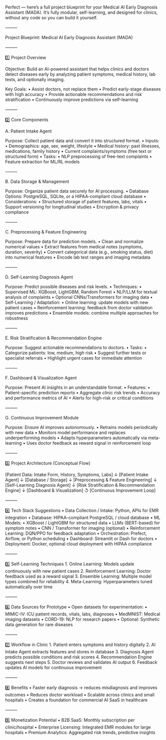 Perfect — here’s a full project blueprint for your Medical AI Early Diagnosis Assistant (MADA). It’s fully modular, self-learning, and designed for clinics, without any code so you can build it yourself.

⸻

Project Blueprint: Medical AI Early Diagnosis Assistant (MADA)

⸻

1️⃣ Project Overview

Objective:
Build an AI-powered assistant that helps clinics and doctors detect diseases early by analyzing patient symptoms, medical history, lab tests, and optionally imaging.

Key Goals:
	•	Assist doctors, not replace them
	•	Predict early-stage diseases with high accuracy
	•	Provide actionable recommendations and risk stratification
	•	Continuously improve predictions via self-learning

⸻

2️⃣ Core Components

A. Patient Intake Agent

Purpose: Collect patient data and convert it into structured format.
	•	Inputs:
	•	Demographics: age, sex, weight, lifestyle
	•	Medical history: past illnesses, medications, family history
	•	Current complaints/symptoms (free text or structured form)
	•	Tasks:
	•	NLP preprocessing of free-text complaints
	•	Feature extraction for ML/RL models

⸻

B. Data Storage & Management

Purpose: Organize patient data securely for AI processing.
	•	Database Options: PostgreSQL, SQLite, or a HIPAA-compliant cloud database
	•	Considerations:
	•	Structured storage of patient features, labs, vitals
	•	Support versioning for longitudinal studies
	•	Encryption & privacy compliance

⸻

C. Preprocessing & Feature Engineering

Purpose: Prepare data for prediction models.
	•	Clean and normalize numerical values
	•	Extract features from medical notes (symptoms, duration, severity)
	•	Convert categorical data (e.g., smoking status, diet) into numerical features
	•	Encode lab test ranges and imaging metadata

⸻

D. Self-Learning Diagnosis Agent

Purpose: Predict possible diseases and risk levels.
	•	Techniques:
	•	Supervised ML: XGBoost, LightGBM, Random Forest
	•	NLP/LLM for textual analysis of complaints
	•	Optional CNNs/Transformers for imaging data
	•	Self-Learning / Adaptation:
	•	Online learning: update models with new patient cases
	•	Reinforcement learning: feedback from doctor validation improves predictions
	•	Ensemble models: combine multiple approaches for robustness

⸻

E. Risk Stratification & Recommendation Engine

Purpose: Suggest actionable recommendations to doctors.
	•	Tasks:
	•	Categorize patients: low, medium, high risk
	•	Suggest further tests or specialist referrals
	•	Highlight urgent cases for immediate attention

⸻

F. Dashboard & Visualization Agent

Purpose: Present AI insights in an understandable format.
	•	Features:
	•	Patient-specific prediction reports
	•	Aggregate clinic risk trends
	•	Accuracy and performance metrics of AI
	•	Alerts for high-risk or critical conditions

⸻

G. Continuous Improvement Module

Purpose: Ensure AI improves autonomously.
	•	Retrains models periodically with new data
	•	Monitors model performance and replaces underperforming models
	•	Adapts hyperparameters automatically via meta-learning
	•	Uses doctor feedback as reward signal in reinforcement loop

⸻

3️⃣ Project Architecture (Conceptual Flow)

[Patient Data: Intake Form, History, Symptoms, Labs] 
                 ↓
         [Patient Intake Agent] 
                 ↓
        [Database / Storage] 
                 ↓
[Preprocessing & Feature Engineering]
                 ↓
     [Self-Learning Diagnosis Agent]
                 ↓
[Risk Stratification & Recommendation Engine]
                 ↓
         [Dashboard & Visualization]
                 ↺
       [Continuous Improvement Loop]


⸻

4️⃣ Tech Stack Suggestions
	•	Data Collection / Intake: Python, APIs for EMR integration
	•	Database: HIPAA-compliant PostgreSQL / cloud database
	•	ML Models:
	•	XGBoost / LightGBM for structured data
	•	LLMs (BERT-based) for symptom notes
	•	CNN / Transformer for imaging (optional)
	•	Reinforcement Learning: DQN/PPO for feedback adaptation
	•	Orchestration: Prefect, Airflow, or Python scheduling
	•	Dashboard: Streamlit or Dash for doctors
	•	Deployment: Docker, optional cloud deployment with HIPAA compliance

⸻

5️⃣ Self-Learning Techniques
	1.	Online Learning: Models update continuously with new patient cases
	2.	Reinforcement Learning: Doctor feedback used as a reward signal
	3.	Ensemble Learning: Multiple model types combined for reliability
	4.	Meta-Learning: Hyperparameters tuned automatically over time

⸻

6️⃣ Data Sources for Prototype
	•	Open datasets for experimentation:
	•	MIMIC-IV: ICU patient records, vitals, labs, diagnoses
	•	MedMNIST: Medical imaging datasets
	•	CORD-19: NLP for research papers
	•	Optional: Synthetic data generation for rare diseases

⸻

7️⃣ Workflow in Clinic
	1.	Patient enters symptoms and history digitally
	2.	AI Intake Agent extracts features and stores in database
	3.	Diagnosis Agent predicts possible conditions and risk scores
	4.	Recommendation Engine suggests next steps
	5.	Doctor reviews and validates AI output
	6.	Feedback updates AI models for continuous improvement

⸻

8️⃣ Benefits
	•	Faster early diagnosis → reduces misdiagnosis and improves outcomes
	•	Reduces doctor workload
	•	Scalable across clinics and small hospitals
	•	Creates a foundation for commercial AI SaaS in healthcare

⸻

9️⃣ Monetization Potential
	•	B2B SaaS: Monthly subscription per clinic/hospital
	•	Enterprise Licensing: Integrated EMR modules for large hospitals
	•	Premium Analytics: Aggregated risk trends, predictive insights


